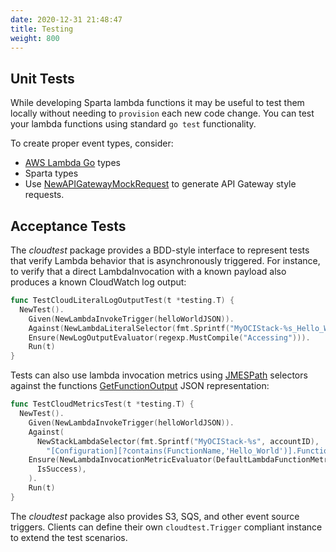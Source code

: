 ```yaml
---
date: 2020-12-31 21:48:47
title: Testing
weight: 800
---
```


## Unit Tests

While developing Sparta lambda functions it may be useful to test them locally without needing to `provision` each new code change. You can test your lambda functions
using standard `go test` functionality.

To create proper event types, consider:

- [AWS Lambda Go](https://godoc.org/github.com/aws/aws-lambda-go/events) types
- Sparta types
- Use [NewAPIGatewayMockRequest](https://godoc.org/github.com/mweagle/Sparta/aws/events#NewAPIGatewayMockRequest) to generate API Gateway style requests.

## Acceptance Tests

The _cloudtest_ package provides a BDD-style interface to represent tests
that verify Lambda behavior that is asynchronously triggered. For instance, to
verify that a direct LambdaInvocation with a known payload also produces a
known CloudWatch log output:

```go
func TestCloudLiteralLogOutputTest(t *testing.T) {
  NewTest().
    Given(NewLambdaInvokeTrigger(helloWorldJSON)).
    Against(NewLambdaLiteralSelector(fmt.Sprintf("MyOCIStack-%s_Hello_World", accountID))).
    Ensure(NewLogOutputEvaluator(regexp.MustCompile("Accessing"))).
    Run(t)
}
```

Tests can also use lambda invocation metrics using [JMESPath](http://jmespath.org) selectors against the functions [GetFunctionOutput](https://docs.aws.amazon.com/sdk-for-go/api/service/lambda/#GetFunctionOutput) JSON representation:

```go
func TestCloudMetricsTest(t *testing.T) {
  NewTest().
    Given(NewLambdaInvokeTrigger(helloWorldJSON)).
    Against(
      NewStackLambdaSelector(fmt.Sprintf("MyOCIStack-%s", accountID),
        "[Configuration][?contains(FunctionName,'Hello_World')].FunctionName | [0]")).
    Ensure(NewLambdaInvocationMetricEvaluator(DefaultLambdaFunctionMetricQueries(),
      IsSuccess),
    ).
    Run(t)
}
```

The _cloudtest_ package also provides S3, SQS, and other event source triggers.
Clients can define their own `cloudtest.Trigger` compliant instance to
extend the test scenarios.
